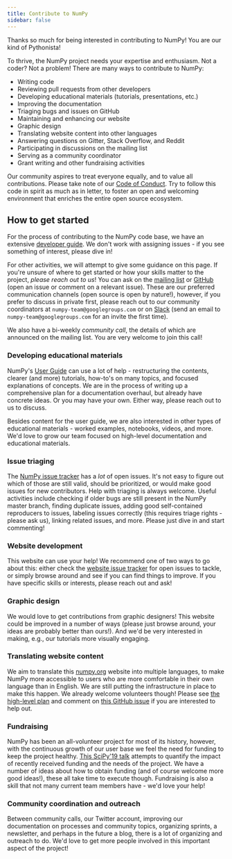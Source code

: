 ```yaml
---
title: Contribute to NumPy
sidebar: false
---
```


Thanks so much for being interested in contributing to NumPy! You are our kind of Pythonista!

To thrive, the NumPy project needs your expertise and enthusiasm. Not a coder? Not a problem! There are many ways to contribute to NumPy:

- Writing code
- Reviewing pull requests from other developers
- Developing educational materials (tutorials, presentations, etc.)
- Improving the documentation
- Triaging bugs and issues on GitHub
- Maintaining and enhancing our website
- Graphic design
- Translating website content into other languages
- Answering questions on Gitter, Stack Overflow, and Reddit
- Participating in discussions on the mailing list
- Serving as a community coordinator
- Grant writing and other fundraising activities

Our community aspires to treat everyone equally, and to value all contributions. Please take note of our [Code of Conduct](/code-of-conduct). Try to follow this code in spirit as much as in letter, to foster an open and welcoming environment that enriches the entire open source ecosystem.

## How to get started

For the process of contributing to the NumPy code base, we have an extensive [developer guide](https://numpy.org/devdocs/dev/index.html#development-process-summary). We don't work with assigning issues - if you see something of interest, please dive in!

For other activities, we will attempt to give some guidance on this page. If you're unsure of where to get started or how your skills matter to the project, _please reach out to us_! You can ask on the [mailing list](https://mail.python.org/mailman/listinfo/numpy-discussion) or [GitHub](http://github.com/numpy/numpy) (open an issue or comment on a relevant issue). These are our preferred communication channels (open source is open by nature!), however, if you prefer to discuss in private first, please reach out to our community coordinators at `numpy-team@googlegroups.com` or on [Slack](https://numpy-team.slack.com) (send an email to `numpy-team@googlegroups.com` for an invite the first time).

We also have a bi-weekly _community call_, the details of which are announced on the mailing list. You are very welcome to join this call!


### Developing educational materials

NumPy's [User Guide](https://numpy.org/devdocs) can use a lot of help -
restructuring the contents, clearer (and more) tutorials, how-to's on many
topics, and focused explanations of concepts. We are in the process of writing
up a comprehensive plan for a documentation overhaul, but already have concrete
ideas. Or you may have your own. Either way, please reach out to us to
discuss.

Besides content for the user guide, we are also interested in other types of
educational materials - worked examples, notebooks, videos, and more. We'd love
to grow our team focused on high-level documentation and educational materials.


### Issue triaging

The [NumPy issue tracker](https://github.com/numpy/numpy/issues) has a _lot_ of open issues. It's not easy to figure out which of those are still valid, should be prioritized, or would make good issues for new contributors. Help with triaging is always welcome. Useful activities include checking if older bugs are still present in the NumPy master branch, finding duplicate issues, adding good self-contained reproducers to issues, labeling issues correctly (this requires triage rights - please ask us), linking related issues, and more. Please just dive in and start commenting!


### Website development

This website can use your help! We recommend one of two ways to go about this: either check the [website issue tracker](https://github.com/numpy/numpy.org) for open issues to tackle, or simply browse around and see if you can find things to improve. If you have specific skills or interests, please reach out and ask!


### Graphic design

We would love to get contributions from graphic designers! This website could be improved in a number of ways (please just browse around, your ideas are probably better than ours!). And we'd be very interested in making, e.g., our tutorials more visually engaging.


### Translating website content

We aim to translate this [numpy.org](https://numpy.org) website into multiple languages, to make NumPy more accessible to users who are more comfortable in their own language than in English. We are still putting the infrastructure in place to make this happen. We already welcome volunteers though! Please see [the high-level plan](https://numpy.org/neps/nep-0028-website-redesign.html#translation-multilingual-i18n) and comment on [this GitHub issue](https://github.com/numpy/numpy.org/issues/55) if you are interested to help out.


### Fundraising

NumPy has been an all-volunteer project for most of its history, however, with the continuous growth of our user base we feel the need for funding to keep the project healthy. [This SciPy'19 talk](https://www.youtube.com/watch?v=dBTJD_FDVjU) attempts to quantify the impact of recently received funding and the needs of the project. We have a number of ideas about how to obtain funding (and of course welcome more good ideas!), these all take time to execute though. Fundraising is also a skill that not many current team members have - we'd love your help!


### Community coordination and outreach

Between community calls, our Twitter account, improving our documentation on processes and community topics, organizing sprints, a newsletter, and perhaps in the future a blog, there is a lot of organizing and outreach to do. We'd love to get more people involved in this important aspect of the project!

